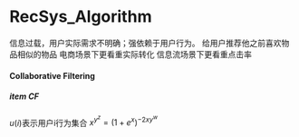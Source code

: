 # RecSys_Algorithm

信息过载，用户实际需求不明确；强依赖于用户行为。
给用户推荐他之前喜欢物品相似的物品
电商场景下更看重实际转化
信息流场景下更看重点击率

#### Collaborative Filtering
##### item CF
$u(i)$表示用户i行为集合
$x^{y^z}=(1+e^x)^{-2xy^w}$

